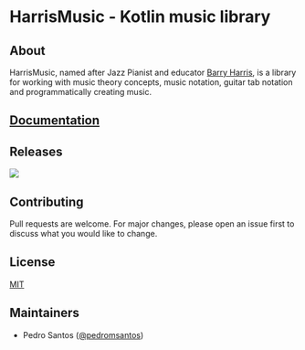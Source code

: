 # HarrisMusic - Kotlin music library

## About

HarrisMusic, named after Jazz Pianist and educator [Barry Harris](https://en.wikipedia.org/wiki/Barry_Harris), is a library for working with music theory concepts, music notation, guitar tab notation and programmatically creating music.

## [Documentation](https://github.com/pedromsantos/HarrisMusic/wiki)

## Releases

[![](https://jitpack.io/v/pedromsantos/HarrisMusic.svg)](https://jitpack.io/#pedromsantos/HarrisMusic)

## Contributing
Pull requests are welcome. For major changes, please open an issue first to discuss what you would like to change.

## License
[MIT](https://choosealicense.com/licenses/mit/)

## Maintainers
* Pedro Santos ([@pedromsantos](https://twitter.com/pedromsantos))

